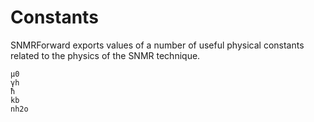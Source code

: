 # Constants
SNMRForward exports values of a number of useful physical constants related to the physics of the SNMR technique.

```@docs
μ0
γh
ħ
kb
nh2o
```
